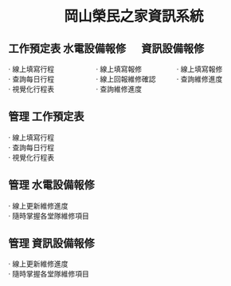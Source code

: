 # <p align="center">岡山榮民之家資訊系統</p>

## 工作預定表            水電設備報修        　 資訊設備報修
  · 線上填寫行程　　　　　　· 線上填寫報修　　　　　· 線上填寫報修 <br>
  · 查詢每日行程　　　　　　· 線上回報維修確認　　　· 查詢維修進度 <br>
  · 視覺化行程表　　　　　　· 查詢維修進度
  

  
  
  
  

  

  
## 管理 工作預定表
  · 線上填寫行程 <br>
  · 查詢每日行程 <br>
  · 視覺化行程表 <br>
  
## 管理 水電設備報修
  · 線上更新維修進度 <br>
  · 隨時掌握各堂隊維修項目 <br>

## 管理 資訊設備報修
  · 線上更新維修進度 <br>
  · 隨時掌握各堂隊維修項目 <br>
